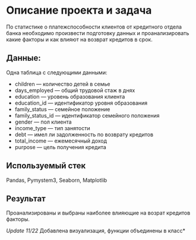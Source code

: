 # Описание проекта и задача
По статистике о платежспособности клиентов от кредитного отдела банка необходимо произвести подготовку данных и проанализировать какие факторы и как влияют на возврат кредитов в срок.

## Данные:
Одна таблица с следующими данными:

* children — количество детей в семье
* days_employed — общий трудовой стаж в днях
* education — уровень образования клиента
* education_id — идентификатор уровня образования
* family_status — семейное положение
* family_status_id — идентификатор семейного положения
* gender — пол клиента
* income_type — тип занятости
* debt — имел ли задолженность по возврату кредитов
* total_income — ежемесячный доход
* purpose — цель получения кредита
## Используемый стек
Pandas, Pymystem3, Seaborn, Matplotlib
## Результат
Проанализированы и выбраны наиболее влияющие на возрат кредитов факторы.

*Update 11/22* Добавлена визуализация, функции объединены в класс*
